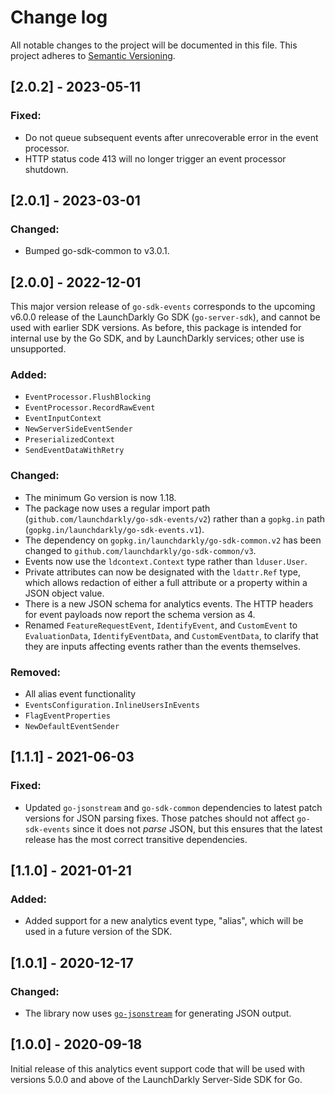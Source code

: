 # Change log

All notable changes to the project will be documented in this file. This project adheres to [Semantic Versioning](http://semver.org).

## [2.0.2] - 2023-05-11
### Fixed:
- Do not queue subsequent events after unrecoverable error in the event processor.
- HTTP status code 413 will no longer trigger an event processor shutdown.

## [2.0.1] - 2023-03-01
### Changed:
- Bumped go-sdk-common to v3.0.1.

## [2.0.0] - 2022-12-01
This major version release of `go-sdk-events` corresponds to the upcoming v6.0.0 release of the LaunchDarkly Go SDK (`go-server-sdk`), and cannot be used with earlier SDK versions. As before, this package is intended for internal use by the Go SDK, and by LaunchDarkly services; other use is unsupported.

### Added:
- `EventProcessor.FlushBlocking`
- `EventProcessor.RecordRawEvent`
- `EventInputContext`
- `NewServerSideEventSender`
- `PreserializedContext`
- `SendEventDataWithRetry`

### Changed:
- The minimum Go version is now 1.18.
- The package now uses a regular import path (`github.com/launchdarkly/go-sdk-events/v2`) rather than a `gopkg.in` path (`gopkg.in/launchdarkly/go-sdk-events.v1`).
- The dependency on `gopkg.in/launchdarkly/go-sdk-common.v2` has been changed to `github.com/launchdarkly/go-sdk-common/v3`.
- Events now use the `ldcontext.Context` type rather than `lduser.User`.
- Private attributes can now be designated with the `ldattr.Ref` type, which allows redaction of either a full attribute or a property within a JSON object value.
- There is a new JSON schema for analytics events. The HTTP headers for event payloads now report the schema version as 4.
- Renamed `FeatureRequestEvent`, `IdentifyEvent`, and `CustomEvent` to `EvaluationData`, `IdentifyEventData`, and `CustomEventData`, to clarify that they are inputs affecting events rather than the events themselves.

### Removed:
- All alias event functionality
- `EventsConfiguration.InlineUsersInEvents`
- `FlagEventProperties`
- `NewDefaultEventSender`

## [1.1.1] - 2021-06-03
### Fixed:
- Updated `go-jsonstream` and `go-sdk-common` dependencies to latest patch versions for JSON parsing fixes. Those patches should not affect `go-sdk-events` since it does not _parse_ JSON, but this ensures that the latest release has the most correct transitive dependencies.

## [1.1.0] - 2021-01-21
### Added:
- Added support for a new analytics event type, &#34;alias&#34;, which will be used in a future version of the SDK.

## [1.0.1] - 2020-12-17
### Changed:
- The library now uses [`go-jsonstream`](https://github.com/launchdarkly/go-jsonstream) for generating JSON output.

## [1.0.0] - 2020-09-18
Initial release of this analytics event support code that will be used with versions 5.0.0 and above of the LaunchDarkly Server-Side SDK for Go.
